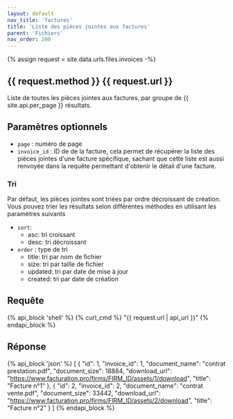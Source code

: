 ```yaml
---
layout: default
nav_title: 'factures'
title: 'Liste des pièces jointes aux factures'
parent: 'Fichiers'
nav_order: 200
---
```

{% assign request = site.data.urls.files.invoices -%}
## {{ request.method }} {{ request.url }}

Liste de toutes les pièces jointes aux factures, par groupe de {{ site.api.per_page }} résultats.

## Paramètres optionnels

* `page` : numéro de page
* `invoice_id` : ID de de la facture, cela permet de récupérer la liste des pièces jointes d'une facture spécifique, sachant que cette liste est aussi renvoyée dans la requête permettant d'obtenir le détail d'une facture.

### Tri

Par défaut, les pièces jointes sont triées par ordre décroissant de création.
Vous pouvez trier les résultats selon différentes méthodes en utilisant les paramètres suivants
* `sort`:
  - asc: tri croissant
  - desc: tri décroissant
* `order` : type de tri
  - title: tri par nom de fichier
  - size: tri par taille de fichier
  - updated: tri par date de mise à jour
  - created: tri par date de création

## Requête

{% api_block 'shell' %}
{% curl_cmd %} "{{ request.url | api_url }}"
{% endapi_block %}

## Réponse

{% api_block 'json' %}
[
  {
    "id": 1,
    "invoice_id": 1,
    "document_name": "contrat prestation.pdf",
    "document_size": 18884,
    "download_url": "https://www.facturation.pro/firms/FIRM_ID/assets/1/download",
    "title": "Facture n°1"
  },
  {
    "id": 2,
    "invoice_id": 2,
    "document_name": "contrat vente.pdf",
    "document_size": 33442,
    "download_url": "https://www.facturation.pro/firms/FIRM_ID/assets/2/download",
    "title": "Facture n°2"
  }
]
{% endapi_block %}
